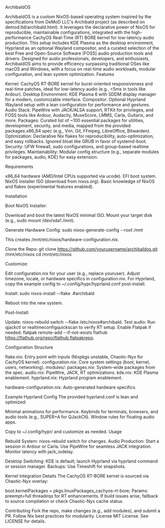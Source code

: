 ArchibaldOS
 
ArchibaldOS is a custom NixOS-based operating system inspired by the specifications from DeMoD LLC's Archibald project (as described on demod.ltd/archibald.html). It leverages the declarative power of NixOS for reproducible, maintainable configurations, integrated with the high-performance CachyOS Real-Time (RT) BORE kernel for low-latency audio production. This setup includes KDE Plasma as the desktop environment, Hyprland as an optional Wayland compositor, and a curated selection of the best Free and Open-Source Software (FOSS) audio production tools and drivers.
Designed for audio professionals, developers, and enthusiasts, ArchibaldOS aims to provide efficiency surpassing traditional OSes like macOS and Windows, with a focus on real-time audio workloads, modular configuration, and lean system optimization.
Features

Kernel: CachyOS RT-BORE kernel for burst-oriented responsiveness and real-time patches, ideal for low-latency audio (e.g., <5ms in tools like Ardour).
Desktop Environment: KDE Plasma 6 with SDDM display manager for a modern, customizable interface.
Compositor: Optional Hyprland Wayland setup with a lean configuration for performance and gestures.
Audio Stack: PipeWire with JACK/ALSA support, RTKit for privileges, and FOSS tools like Ardour, Audacity, MuseScore, LMMS, Carla, Guitarix, and more.
Packages: Curated list of ~100 essential packages for utilities, development, security, and media, mapped from the provided packages.x86_64 spec (e.g., Vim, Git, FFmpeg, LibreOffice, Bitwarden).
Optimization: Declarative Nix flakes for reproducibility, auto-optimization, and easy rollbacks. Ignored bloat like GRUB in favor of systemd-boot.
Security: UFW firewall, sudo configurations, and group-based realtime privileges.
Maintainability: Modular config structure (e.g., separate modules for packages, audio, KDE) for easy extension.

Requirements

x86_64 hardware (AMD/Intel CPUs supported via ucode).
EFI boot system.
NixOS installer ISO (download from nixos.org).
Basic knowledge of NixOS and flakes (experimental features enabled).

Installation

Boot NixOS Installer:

Download and boot the latest NixOS minimal ISO.
Mount your target disk (e.g., sudo mount /dev/sda1 /mnt).


Generate Hardware Config:
sudo nixos-generate-config --root /mnt

This creates /mnt/etc/nixos/hardware-configuration.nix.

Clone the Repo:
git clone https://github.com/yourusername/archibaldos.git /mnt/etc/nixos
cd /mnt/etc/nixos


Customize:

Edit configuration.nix for your user (e.g., replace youruser).
Adjust timezone, locale, or hardware specifics in configuration.nix.
For Hyprland, copy the example config to ~/.config/hypr/hyprland.conf post-install.


Install:
sudo nixos-install --flake .#archibald

Reboot into the new system.

Post-Install:

Update: nixos-rebuild switch --flake /etc/nixos#archibald.
Test audio: Run qjackctl or realtimeconfigquickscan to verify RT setup.
Enable Flatpak if needed: flatpak remote-add --if-not-exists flathub https://flathub.org/repo/flathub.flatpakrepo.



Configuration Structure

flake.nix: Entry point with inputs (Nixpkgs unstable, Chaotic-Nyx for CachyOS kernel).
configuration.nix: Core system settings (boot, kernel, users, networking).
modules/:
packages.nix: System-wide packages from the spec.
audio.nix: PipeWire, JACK, RT optimizations.
kde.nix: KDE Plasma enablement.
hyprland.nix: Hyprland program enablement.


hardware-configuration.nix: Auto-generated hardware specifics.

Example Hyprland Config
The provided hyprland.conf is lean and optimized:

Minimal animations for performance.
Keybinds for terminals, browsers, and audio tools (e.g., SUPER+A for QJackCtl).
Window rules for floating audio apps.

Copy to ~/.config/hypr/ and customize as needed.
Usage

Rebuild System: nixos-rebuild switch for changes.
Audio Production:
Start a session in Ardour or Carla.
Use PipeWire for seamless JACK integration.
Monitor latency with jack_iodelay.


Desktop Switching: KDE is default; launch Hyprland via hyprland command or session manager.
Backups: Use Timeshift for snapshots.

Kernel Integration Details
The CachyOS RT-BORE kernel is sourced via Chaotic-Nyx overlay:

boot.kernelPackages = pkgs.linuxPackages_cachyos-rt-bore;
Params: preempt=full threadirqs for RT enhancements.
If build issues arise, fallback to source compilation or check Chaotic-Nyx cache status.

Contributing
Fork the repo, make changes (e.g., add modules), and submit a PR. Follow Nix best practices for modularity.
License
MIT License. See LICENSE for details.
